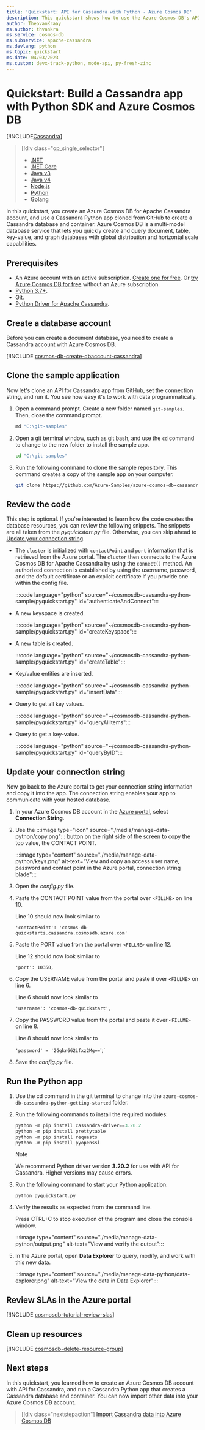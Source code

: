 ```yaml
---
title: 'Quickstart: API for Cassandra with Python - Azure Cosmos DB'
description: This quickstart shows how to use the Azure Cosmos DB's API for Apache Cassandra to create a profile application with Python.
author: TheovanKraay
ms.author: thvankra
ms.service: cosmos-db
ms.subservice: apache-cassandra
ms.devlang: python
ms.topic: quickstart
ms.date: 04/03/2023
ms.custom: devx-track-python, mode-api, py-fresh-zinc
---
```

# Quickstart: Build a Cassandra app with Python SDK and Azure Cosmos DB
[!INCLUDE[Cassandra](../includes/appliesto-cassandra.md)]

> [!div class="op_single_selector"]
> * [.NET](manage-data-dotnet.md)
> * [.NET Core](manage-data-dotnet-core.md)
> * [Java v3](manage-data-java.md)
> * [Java v4](manage-data-java-v4-sdk.md)
> * [Node.js](manage-data-nodejs.md)
> * [Python](manage-data-python.md)
> * [Golang](manage-data-go.md)
>  

In this quickstart, you create an Azure Cosmos DB for Apache Cassandra account, and use a Cassandra Python app cloned from GitHub to create a Cassandra database and container. Azure Cosmos DB is a multi-model database service that lets you quickly create and query document, table, key-value, and graph databases with global distribution and horizontal scale capabilities.

## Prerequisites

- An Azure account with an active subscription. [Create one for free](https://azure.microsoft.com/free/?ref=microsoft.com&utm_source=microsoft.com&utm_medium=docs&utm_campaign=visualstudio). Or [try Azure Cosmos DB for free](../try-free.md) without an Azure subscription.
- [Python 3.7+](https://www.python.org/downloads/).
- [Git](https://git-scm.com/downloads).
- [Python Driver for Apache Cassandra](https://github.com/datastax/python-driver).

## Create a database account

Before you can create a document database, you need to create a Cassandra account with Azure Cosmos DB.

[!INCLUDE [cosmos-db-create-dbaccount-cassandra](../includes/cosmos-db-create-dbaccount-cassandra.md)]

## Clone the sample application

Now let's clone an API for Cassandra app from GitHub, set the connection string, and run it. You see how easy it's to work with data programmatically. 

1. Open a command prompt. Create a new folder named `git-samples`. Then, close the command prompt.

    ```bash
    md "C:\git-samples"
    ```

2. Open a git terminal window, such as git bash, and use the `cd` command to change to the new folder to install the sample app.

    ```bash
    cd "C:\git-samples"
    ```

3. Run the following command to clone the sample repository. This command creates a copy of the sample app on your computer.

    ```bash
    git clone https://github.com/Azure-Samples/azure-cosmos-db-cassandra-python-getting-started.git
    ```

## Review the code

This step is optional. If you're interested to learn how the code creates the database resources, you can review the following snippets. The snippets are all taken from the *pyquickstart.py* file. Otherwise, you can skip ahead to [Update your connection string](#update-your-connection-string). 

* The `cluster` is initialized with `contactPoint` and `port` information that is retrieved from the Azure portal. The `cluster` then connects to the Azure Cosmos DB for Apache Cassandra by using the `connect()` method. An authorized connection is established by using the username, password, and the default certificate or an explicit certificate if you provide one within the config file.

  :::code language="python" source="~/cosmosdb-cassandra-python-sample/pyquickstart.py" id="authenticateAndConnect":::

* A new keyspace is created.

  :::code language="python" source="~/cosmosdb-cassandra-python-sample/pyquickstart.py" id="createKeyspace":::

* A new table is created.

  :::code language="python" source="~/cosmosdb-cassandra-python-sample/pyquickstart.py" id="createTable":::

* Key/value entities are inserted.

  :::code language="python" source="~/cosmosdb-cassandra-python-sample/pyquickstart.py" id="insertData":::

* Query to get all key values.

  :::code language="python" source="~/cosmosdb-cassandra-python-sample/pyquickstart.py" id="queryAllItems":::
    
* Query to get a key-value.

  :::code language="python" source="~/cosmosdb-cassandra-python-sample/pyquickstart.py" id="queryByID":::

## Update your connection string

Now go back to the Azure portal to get your connection string information and copy it into the app. The connection string enables your app to communicate with your hosted database.

1. In your Azure Cosmos DB account in the [Azure portal](https://portal.azure.com/), select **Connection String**. 

1. Use the :::image type="icon" source="./media/manage-data-python/copy.png"::: button on the right side of the screen to copy the top value, the CONTACT POINT. 

   :::image type="content" source="./media/manage-data-python/keys.png" alt-text="View and copy an access user name, password and contact point in the Azure portal, connection string blade":::

1. Open the *config.py* file. 

1. Paste the CONTACT POINT value from the portal over `<FILLME>` on line 10.

    Line 10 should now look similar to 

    `'contactPoint': 'cosmos-db-quickstarts.cassandra.cosmosdb.azure.com'`

1. Paste the PORT value from the portal over `<FILLME>` on line 12.

    Line 12 should now look similar to 

    `'port': 10350,`

1. Copy the USERNAME value from the portal and paste it over `<FILLME>` on line 6.

    Line 6 should now look similar to 

    `'username': 'cosmos-db-quickstart',`
    
1. Copy the PASSWORD value from the portal and paste it over `<FILLME>` on line 8.

    Line 8 should now look similar to

    `'password' = '2Ggkr662ifxz2Mg==`';`

1. Save the *config.py* file.

## Run the Python app

1. Use the cd command in the git terminal to change into the `azure-cosmos-db-cassandra-python-getting-started` folder. 

2. Run the following commands to install the required modules:

    ```python
    python -m pip install cassandra-driver==3.20.2
    python -m pip install prettytable
    python -m pip install requests
    python -m pip install pyopenssl
    ```

    > [!NOTE]
    > We recommend Python driver version **3.20.2** for use with API for Cassandra. Higher versions may cause errors.

2. Run the following command to start your Python application:

    ```
    python pyquickstart.py
    ```

3. Verify the results as expected from the command line.

    Press CTRL+C to stop execution of the program and close the console window. 

    :::image type="content" source="./media/manage-data-python/output.png" alt-text="View and verify the output":::
    
4. In the Azure portal, open **Data Explorer** to query, modify, and work with this new data. 

    :::image type="content" source="./media/manage-data-python/data-explorer.png" alt-text="View the data in Data Explorer":::

## Review SLAs in the Azure portal

[!INCLUDE [cosmosdb-tutorial-review-slas](../includes/cosmos-db-tutorial-review-slas.md)]

## Clean up resources

[!INCLUDE [cosmosdb-delete-resource-group](../includes/cosmos-db-delete-resource-group.md)]

## Next steps

In this quickstart, you learned how to create an Azure Cosmos DB account with API for Cassandra, and run a Cassandra Python app that creates a Cassandra database and container. You can now import other data into your Azure Cosmos DB account. 

> [!div class="nextstepaction"]
> [Import Cassandra data into Azure Cosmos DB](migrate-data.md)
